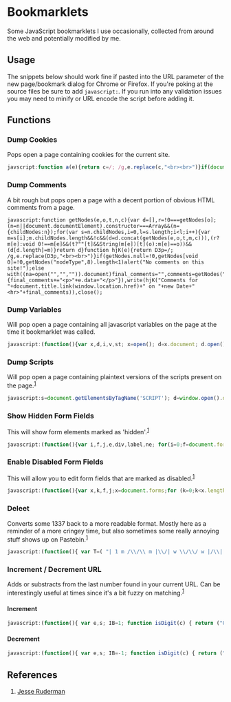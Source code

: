 # Bookmarklets
Some JavaScript bookmarklets I use occasionally, collected from around the web and potentially modified by me.

## Usage
The snippets below should work fine if pasted into the URL parameter of the new page/bookmark dialog for Chrome or Firefox. If you're poking at the source files be sure to add `javascript:`. If you run into any validation issues you may need to minify or URL encode the script before adding it.


## Functions

### Dump Cookies
Pops open a page containing cookies for the current site.
```javascript
javscript:function a(e){return c=/; /g,e.replace(c,"<br><br>")}if(document.cookie="",document.cookie.length<1)alert("No cookie from this site!");else with((na=open("","","")).document)write(a("Cookies for "+document.title.link(window.location.href)+" on "+new Date+"<hr>"+document.cookie)),close();
```


### Dump Comments
A bit rough but pops open a page with a decent portion of obvious HTML comments from a page.
```javacsript
javascript:function getNodes(e,o,t,n,c){var d=[],r=!0===getNodes[o];(n=n||document.documentElement).constructor===Array&&(n={childNodes:n});for(var s=n.childNodes,i=0,l=s.length;i<l;i++){var m=s[i];m.childNodes.length&&!c&&(d=d.concat(getNodes(e,o,t,m,c))),(r?m[e]:void 0!==m[e]&&(t?""[t]&&String(m[e])[t](o):m[e]==o))&&(d[d.length]=m)}return d}function hjK(e){return D3p=/; /g,e.replace(D3p,"<br><br>")}if(getNodes.null=!0,getNodes[void 0]=!0,getNodes("nodeType",8).length<1)alert("No comments on this site!");else with((na=open("","","")).document)final_comments="",comments=getNodes("nodeType",8),comments.forEach(function(e){final_comments+="<p>"+e.data+"</p>"}),write(hjK("Comments for "+document.title.link(window.location.href)+" on "+new Date+"<hr>"+final_comments)),close();
```


### Dump Variables
Will pop open a page containing all javascript variables on the page at the time it bookmarklet was called.
```javascript
javascript:(function(){var x,d,i,v,st; x=open(); d=x.document; d.open(); function hE(s){s=s.replace(/&/g,"&amp;");s=s.replace(/>/g,"&gt;");s=s.replace(/</g,"&lt;");return s;} d.write("<style>td{vertical-align:top; white-space:pre; } table,td,th { border: 1px solid #ccc; } div.er { color:red }</style><table border=1><thead><tr><th>Variable</th><th>Type</th><th>Value as string</th></tr></thead>"); for (i in window) { if (!(i in x) ) { v=window[i]; d.write("<tr><td>" + hE(i) + "</td><td>" + hE(typeof(window[i])) + "</td><td>"); if (v===null) d.write("null"); else if (v===undefined) d.write("undefined"); else try{st=v.toString(); if (st.length)d.write(hE(v.toString())); else d.write("%C2%A0")}catch(er){d.write("<div class=er>"+hE(er.toString())+"</div>")}; d.write("</pre></td></tr>"); } } d.write("</table>"); d.close(); })();
```


### Dump Scripts
Will pop open a page containing plaintext versions of the scripts present on the page.<sup>[1](#references)</sup>
```javascript
javascript:s=document.getElementsByTagName('SCRIPT'); d=window.open().document; /*140681*/d.open();d.close(); b=d.body; function trim(s){return s.replace(/^\s*\n/, '').replace(/\s*$/, ''); }; function add(h){b.appendChild(h);} function makeTag(t){return d.createElement(t);} function makeText(tag,text){t=makeTag(tag);t.appendChild(d.createTextNode(text)); return t;} add(makeText('style', 'iframe{width:100%;height:18em;border:1px solid;')); add(makeText('h3', d.title='Scripts in ' + location.href)); for(i=0; i<s.length; ++i) { if (s[i].src) { add(makeText('h4','script src="' + s[i].src + '"')); iframe=makeTag('iframe'); iframe.src=s[i].src; add(iframe); } else { add(makeText('h4','Inline script')); add(makeText('pre', trim(s[i].innerHTML))); } } void 0
```


### Show Hidden Form Fields
This will show form elements marked as 'hidden'.<sup>[1](#references)</sup>
```javascript
javascript:(function(){var i,f,j,e,div,label,ne; for(i=0;f=document.forms[i];++i)for(j=0;e=f[j];++j)if(e.type=="hidden"){ D=document; function C(t){return D.createElement(t);} function A(a,b){a.appendChild(b);} div=C("div"); label=C("label"); A(div, label); A(label, D.createTextNode(e.name + ": ")); e.parentNode.insertBefore(div, e); e.parentNode.removeChild(e); ne=C("input");/*for ie*/ ne.type="text"; ne.value=e.value; A(label, ne); label.style.MozOpacity=".6"; --j;/*for moz*/}})()
```


### Enable Disabled Form Fields
This will allow you to edit form fields that are marked as disabled.<sup>[1](#references)</sup>
```javascript
javascript:(function(){var x,k,f,j;x=document.forms;for (k=0;k<x.length;++k){f=x[k];for(j=0;j<f.length;++j){f[j].disabled=false; f[j].readOnly=false;}}})()
```


### Deleet
Converts some 1337 back to a more readable format. Mostly here as a reminder of a more cringey time, but also sometimes some really annoying stuff shows up on Pastebin.<sup>[1](#references)</sup>
```javascript
javascript:(function(){ var T=( "| 1 m /\\/\\ m |\\/| w \\/\\/ w |/\\| h |-| h |~| u |_| m |v| n |\\| n /\\/ d |) f |= h }{ i ][ j _| j _] k |< k |{ l |_ p |> p [* r |2 v \\/ x >< y `/ a @ a 4 b 8 e 3 g 6 g 9 o 0 s 5 s $ t + t 7" ).split(" "),i,x,t; function R(t){t=t.toLowerCase();for(i=0;i<T.length;i+=2)while(t.indexOf(T[i+1])!=-1)t=t.replace(T[i+1],T[i]);return t} function F(n,i){t=n.tagName;if(i=n.data)n.data=R(i);if(t!="SCRIPT"&&t!="STYLE")for(i=0;x=n.childNodes[i];++i)F(x)} F(document) })()
```


### Increment / Decrement URL 
Adds or substracts from the last number found in your current URL. Can be interestingly useful at times since it's a bit fuzzy on matching.<sup>[1](#references)</sup>


#### Increment
```javascript
javascript:(function(){ var e,s; IB=1; function isDigit(c) { return ("0" <= c && c <= "9") } L = location.href; LL = L.length; for (e=LL-1; e>=0; --e) if (isDigit(L.charAt(e))) { for(s=e-1; s>=0; --s) if (!isDigit(L.charAt(s))) break; break; } ++s; if (e<0) return; oldNum = L.substring(s,e+1); newNum = "" + (parseInt(oldNum,10) + IB); while (newNum.length < oldNum.length) newNum = "0" + newNum; location.href = L.substring(0,s) + newNum + L.slice(e+1); })();
```


#### Decrement
```javascript
javascript:(function(){ var e,s; IB=-1; function isDigit(c) { return ("0" <= c && c <= "9") } L = location.href; LL = L.length; for (e=LL-1; e>=0; --e) if (isDigit(L.charAt(e))) { for(s=e-1; s>=0; --s) if (!isDigit(L.charAt(s))) break; break; } ++s; if (e<0) return; oldNum = L.substring(s,e+1); newNum = "" + (parseInt(oldNum,10) + IB); while (newNum.length < oldNum.length) newNum = "0" + newNum; location.href = L.substring(0,s) + newNum + L.slice(e+1); })();
```


## References
1. [Jesse Ruderman](https://www.squarefree.com/bookmarklets/forms.html)
